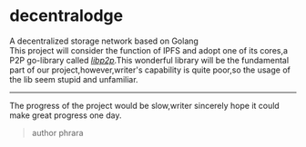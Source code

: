 # decentralodge
A decentralized storage network based on Golang
<br>
This project will consider the function of IPFS and adopt one of its cores,a P2P go-library called 
*<u>libp2p</u>*.This wonderful library will be the fundamental part of our project,however,writer's
capability is quite poor,so the usage of the lib seem stupid and unfamiliar.
<br>
***
The progress of the project would be slow,writer sincerely hope it could
make great progress one day.


> author phrara